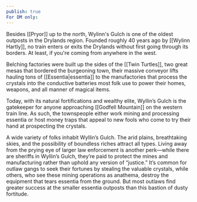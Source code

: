 ```yaml
---
publish: true
For DM only:
---
```

Besides [[Pryor]] up to the north, Wylinn's Gulch is one of the oldest outposts in the Drylands region. Founded roughly 40 years ago by [[Wylinn Hartly]], no train enters or exits the Drylands without first going through its borders. At least, if you're coming from anywhere in the west.

Belching factories were built up the sides of the [[Twin Turtles]], two great mesas that bordered the burgeoning town, their massive conveyor lifts hauling tons of [[Essentia|essentia]] to the manufactories that process the crystals into the conductive batteries most folk use to power their homes, weapons, and all manner of magical items.

Today, with its natural fortifications and wealthy elite, Wyllin’s Gulch is the gatekeeper for anyone approaching [[Godfell Mountain]] on the western train line. As such, the townspeople either work mining and processing essentia or host money traps that appeal to new fools who come to try their hand at prospecting the crystals.

A wide variety of folks inhabit Wyllin’s Gulch. The arid plains, breathtaking skies, and the possibility of boundless riches attract all types. Living away from the prying eye of larger law enforcement is another perk—while there are sheriffs in Wyllin’s Gulch, they’re paid to protect the mines and manufacturing rather than uphold any version of “justice.” It’s common for outlaw gangs to seek their fortunes by stealing the valuable crystals, while others, who see these mining operations as anathema, destroy the equipment that tears essentia from the ground. But most outlaws find greater success at the smaller essentia outposts than this bastion of dusty fortitude.